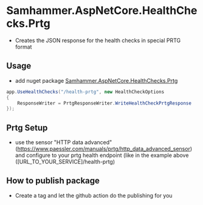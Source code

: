 # Samhammer.AspNetCore.HealthChecks.Prtg
- Creates the JSON response for the health checks in special PRTG format

## Usage
- add nuget package [Samhammer.AspNetCore.HealthChecks.Prtg](https://www.nuget.org/packages/Samhammer.AspNetCore.HealthChecks.Prtg/)
```csharp
app.UseHealthChecks("/health-prtg", new HealthCheckOptions
{
	ResponseWriter = PrtgResponseWriter.WriteHealthCheckPrtgResponse
});
```

## Prtg Setup
- use the sensor "HTTP data advanced" (https://www.paessler.com/manuals/prtg/http_data_advanced_sensor) and configure to your prtg health endpoint (like in the example above ([URL_TO_YOUR_SERVICE]/health-prtg)

## How to publish package
- Create a tag and let the github action do the publishing for you
